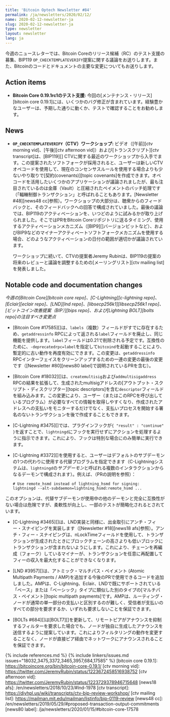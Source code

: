 ```yaml
---
title: 'Bitcoin Optech Newsletter #84'
permalink: /ja/newsletters/2020/02/12/
name: 2020-02-12-newsletter-ja
slug: 2020-02-12-newsletter-ja
type: newsletter
layout: newsletter
lang: ja
---
```


今週のニュースレターでは、Bitcoin Coreのリリース候補（RC）のテスト支援の募集、BIP119 `OP_CHECKTEMPLATEVERIFY`提案に関する議論をお送りします。また、Bitcoinのコードとドキュメントの主要な変更についてもお送りします。

## Action items

- **Bitcoin Core 0.19.1rc1のテスト支援:** 今回の[メンテナンス・リリース][bitcoin core 0.19.1]には、いくつかのバグ修正が含まれています。経験豊かなユーザーは、予期した通りに動くか、テストで確認することをお勧めします。

## News

- **`OP_CHECKTEMPLATEVERIFY`（CTV）ワークショップ:** ビデオ（[午前][ctv morning vid]、[午後][ctv afternoon vid]）および[トランスクリプト][ctv transcript]は、[BIP119][] CTVに関する最近のワークショップから入手でます。この提案されたソフトフォークが採用されると、ユーザーは新しいCTVオペコードを使用して、現在のコンセンサスルールを使用する場合よりも少ないやり取りで[契約(covenants)][topic covenants]を作成できます。オペコードを活用したいくつかのアプリケーションが議論されましたが、最も注目されているのは金庫（Vault）と圧縮されたペイメントのバッチ処理です（「輻輳制御トランザクション」と呼ばれることもあります。[Newsletter #48][news48 cc]参照）。ワークショップの大部分は、聴衆からのフィードバックと、そのフィードバックへの回答で構成されていました。最後の議論では、BIP119のアクティベーションを、いつどのように試みるかが取り上げられました。そこではPRをBitcoin Coreリポジトリに送るタイミング、使用するアクティベーションメカニズム（[BIP9][]バージョンビットなど）、およびBIP9などのマイナーアクティベートソフトフォークメカニズムを使用する場合、どのようなアクティベーションの日付の範囲が適切かが議論されています。

    ワークショップに続いて、CTVの提案者Jeremy Rubinは、BIP119の提案の将来のレビューと議論を調整するための[メーリングリスト][ctv mailing list]を発表しました。

## Notable code and documentation changes

*今週の[Bitcoin Core][bitcoin core repo]、[C-Lightning][c-lightning repo]、[Eclair][eclair repo]、[LND][lnd repo]、[libsecp256k1][libsecp256k1 repo]、[ビットコイン改善提案（BIP）][bips repo]、および[Lightning BOLT][bolts repo]の注目すべき変更点*

- [Bitcoin Core #17585][]は、`labels`（複数）フィールドがすでに存在するため、`getaddressinfo` RPCによって返される`label`フィールドを廃止し、同じ機能を提供します。`label`フィールドは0.21で削除される予定です。互換性のために、`-deprecatedrpc=label`を指定して`bitcoind`を起動することにより、暫定的に古い動作を再度有効にできます。この変更は、`getaddressinfo` RPCインターフェイスをクリーンアップするための一連の変更の最後の変更です（[Newsletter #80][news80 label]で説明されているPRを含む）。

- [Bitcoin Core #18032][]は、`createmultisig`および`addmultisigaddress` RPCの結果を拡張して、生成されたmultisigアドレスの[アウトプット・スクリプト・ディスクリプター][topic descriptors]を含む`descriptor`フィールドを組み込みます。この変更により、ユーザー（またはこのRPCを呼び出しているプログラム）が必要なすべての情報を取得しやすくなり、作成されたアドレスへの支払いをモニターするだけでなく、支払いプロセスを開始する署名のないトランザクションを後で作成することもできます。

- [C-Lightning #3475][]では、プラグインフックが`{ "result" : "continue" }`を返すことで、`lightningd`にフックを実行せずにアクションを処理するように指示できます。これにより、フックは特別な場合にのみ簡単に実行できます。

- [C-Lightning #3372][]を使用すると、ユーザーはデフォルトのサブデーモンの1つの代わりに使用する代替プログラムを指定できます（C-Lightningシステムは、`lightningd`の*サブデーモン*と呼ばれる複数のインタラクションからなるデーモンで構成されます）。例えば、（PRの説明を参照）：

      # Use remote_hsmd instead of lightning_hsmd for signing:
      lightningd --alt-subdaemon=lightning_hsmd:remote_hsmd ...

このオプションは、代替サブデーモンが使用中の他のデーモンと完全に互換性がない場合は危険ですが、柔軟性が向上し、一部のテストが簡略化されるとされています。

- [C-Lightning #3465][]は、LND実装と同様に、出金取引にアンチ・フィー・スナイピングを実装します（[Newsletter #18][news18 afs]参照）。アンチ・フィー・スナイピングは、nLockTimeフィールドを使用して、トランザクションが生成されたときにブロックチェーンの高さよりも低いブロックにトランザクションが含まれないようにします。これにより、チェーンを再編成（フォーク）しているマイナーが、トランザクションを任意に再配置してフィーの収入を最大化することができなくなります。

- [LND #3957][]は、アトミック・マルチパス・ペイメント (Atomic Multipath Payments / AMP)を追加する今後のPRで使用できるコードを追加しました。AMPは、C-Lightning、Eclair、LNDで既にサポートされている「ベース」または「ベーシック」タイプに類似した別のタイプの[マルチパス・ペイメント][topic multipath payments]です。AMPは、ルーティング・ノードが通常の単一部分の支払いと区別するのが難しく、受信者が支払いのすべての部分を要求するか、いずれも要求しないことを保証できます。

- [BOLTs #684][]は[BOLT7][]を更新して、リモートピアがアナウンスを抑制するフィルターを要求した場合でも、ノードが独自に生成したアナウンスを送信するように提案しています。これによりフィルタリングの動作を変更することなく、ノードが直接ピア経由でネットワークにアナウンスされることを保証できます。

{% include references.md %}
{% include linkers/issues.md issues="18032,3475,3372,3465,3957,684,17585" %}
[bitcoin core 0.19.1]: https://bitcoincore.org/bin/bitcoin-core-0.19.1/
[ctv morning vid]: https://twitter.com/JeremyRubin/status/1223672458516938752
[ctv afternoon vid]: https://twitter.com/JeremyRubin/status/1223729378946715648
[news18 afs]: /en/newsletters/2018/10/23/#lnd-1978
[ctv transcript]: https://diyhpl.us/wiki/transcripts/ctv-bip-review-workshop/
[ctv mailing list]: https://mailman.mit.edu/mailman/listinfo/bip-0119-review
[news48 cc]: /en/newsletters/2019/05/29/#proposed-transaction-output-commitments
[news80 label]: /ja/newsletters/2020/01/15/#bitcoin-core-17578

